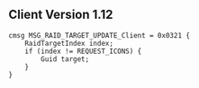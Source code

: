 ## Client Version 1.12

```rust,ignore
cmsg MSG_RAID_TARGET_UPDATE_Client = 0x0321 {
    RaidTargetIndex index;    
    if (index != REQUEST_ICONS) {        
        Guid target;        
    }    
}

```

